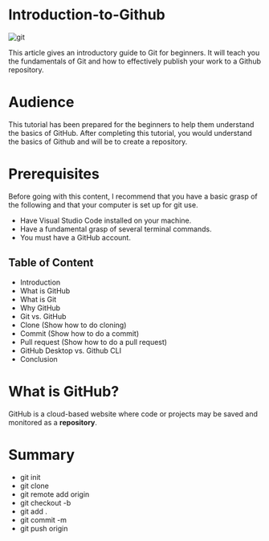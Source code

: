 # Introduction-to-Github

![git](https://user-images.githubusercontent.com/77323680/194396735-3c32321b-f8d2-4bce-b28c-f3873a171ced.png)

This article gives an introductory guide to Git for beginners. It will teach you the fundamentals of Git and how to effectively publish your work to a Github repository.
# Audience
This tutorial has been prepared for the beginners to help them understand the basics of GitHub. After completing this tutorial, you would understand the basics of Github and will be to create a repository.
# Prerequisites
Before going with this content, I recommend that you have a basic grasp of the following and that your computer is set up for git use.

- Have Visual Studio Code installed on your machine.
- Have a fundamental grasp of several terminal commands.
- You must have a GitHub account.

## Table of Content

* Introduction
* What is GitHub
* What is Git
* Why GitHub
* Git vs. GitHub
* Clone (Show how to do cloning)
* Commit (Show how to do a commit)
* Pull request (Show how to do a pull request)
* GitHub Desktop vs. Github CLI
* Conclusion

# What is GitHub?
GitHub is a cloud-based website where code or projects may be saved and monitored as a **repository**.

# Summary
- git init
- git clone <your-copied-github-url>
- git remote add origin <your-copied-github-url>
- git checkout -b **<your-branch-name>**
- git add .
- git commit -m <write your commit message here>
- git push origin <your-branch-name>

